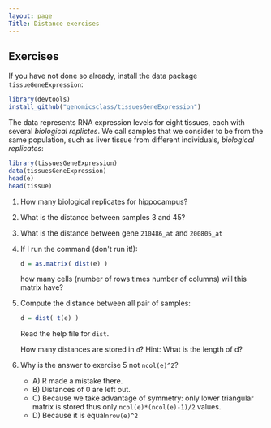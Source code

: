 ```yaml
---
layout: page
Title: Distance exercises
---
```


## Exercises


If you have not done so already, install the data package `tissueGeneExpression`: 


```r
library(devtools)
install_github("genomicsclass/tissuesGeneExpression")
```

The data represents RNA expression levels for eight tissues, each with several _biological replictes_. We call samples that we consider to be from the same population, such as liver tissue from different individuals, _biological replicates_: 


```r
library(tissuesGeneExpression)
data(tissuesGeneExpression)
head(e)
head(tissue)
```

1. How many biological replicates for hippocampus?



2. What is the distance between samples 3 and 45?



3. What is the distance between gene `210486_at` and `200805_at`



4. If I run the command (don't run it!):

    
    ```r
    d = as.matrix( dist(e) )
    ```

    how many cells (number of rows times number of columns) will this matrix have?




5. Compute the distance between all pair of samples:

    
    ```r
    d = dist( t(e) )
    ```

    Read the help file for `dist`.

    How many distances are stored in `d`? Hint: What is the length of d?




6. Why is the answer to exercise 5 not `ncol(e)^2`?
    - A) R made a mistake there.
    - B) Distances of 0 are left out.
    - C) Because we take advantage of symmetry: only lower triangular matrix is stored thus only `ncol(e)*(ncol(e)-1)/2` values.
    - D)  Because it is equal`nrow(e)^2`



